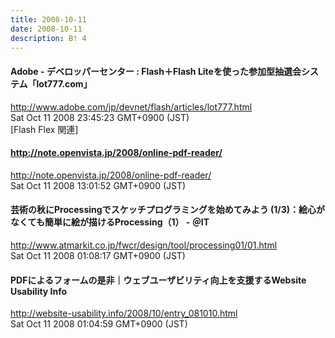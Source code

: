 ```yaml
---
title: 2008-10-11
date: 2008-10-11
description: B! 4
---
```


#### Adobe - デベロッパーセンター : Flash＋Flash Liteを使った参加型抽選会システム「lot777.com」
http://www.adobe.com/jp/devnet/flash/articles/lot777.html<br>
Sat Oct 11 2008 23:45:23 GMT+0900 (JST)<br>
[Flash Flex 関連]


#### http://note.openvista.jp/2008/online-pdf-reader/
http://note.openvista.jp/2008/online-pdf-reader/<br>
Sat Oct 11 2008 13:01:52 GMT+0900 (JST)<br>


####  芸術の秋にProcessingでスケッチプログラミングを始めてみよう (1/3)：絵心がなくても簡単に絵が描けるProcessing（1） - ＠IT
http://www.atmarkit.co.jp/fwcr/design/tool/processing01/01.html<br>
Sat Oct 11 2008 01:08:17 GMT+0900 (JST)<br>


#### PDFによるフォームの是非｜ウェブユーザビリティ向上を支援するWebsite Usability Info
http://website-usability.info/2008/10/entry_081010.html<br>
Sat Oct 11 2008 01:04:59 GMT+0900 (JST)<br>


